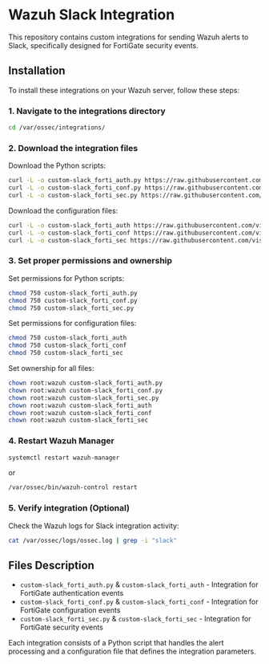 # Wazuh Slack Integration

This repository contains custom integrations for sending Wazuh alerts to Slack, specifically designed for FortiGate security events.

## Installation

To install these integrations on your Wazuh server, follow these steps:

### 1. Navigate to the integrations directory

```bash
cd /var/ossec/integrations/
```

### 2. Download the integration files

Download the Python scripts:

```bash
curl -L -o custom-slack_forti_auth.py https://raw.githubusercontent.com/vishmika-pasindu-codimite/wazuh-slack-integration/main/custom-slack_forti_auth.py
curl -L -o custom-slack_forti_conf.py https://raw.githubusercontent.com/vishmika-pasindu-codimite/wazuh-slack-integration/main/custom-slack_forti_conf.py
curl -L -o custom-slack_forti_sec.py https://raw.githubusercontent.com/vishmika-pasindu-codimite/wazuh-slack-integration/main/custom-slack_forti_sec.py
```

Download the configuration files:

```bash
curl -L -o custom-slack_forti_auth https://raw.githubusercontent.com/vishmika-pasindu-codimite/wazuh-slack-integration/main/custom-slack_forti_auth
curl -L -o custom-slack_forti_conf https://raw.githubusercontent.com/vishmika-pasindu-codimite/wazuh-slack-integration/main/custom-slack_forti_conf
curl -L -o custom-slack_forti_sec https://raw.githubusercontent.com/vishmika-pasindu-codimite/wazuh-slack-integration/main/custom-slack_forti_sec
```

### 3. Set proper permissions and ownership

Set permissions for Python scripts:

```bash
chmod 750 custom-slack_forti_auth.py
chmod 750 custom-slack_forti_conf.py
chmod 750 custom-slack_forti_sec.py
```

Set permissions for configuration files:

```bash
chmod 750 custom-slack_forti_auth
chmod 750 custom-slack_forti_conf
chmod 750 custom-slack_forti_sec
```

Set ownership for all files:

```bash
chown root:wazuh custom-slack_forti_auth.py
chown root:wazuh custom-slack_forti_conf.py
chown root:wazuh custom-slack_forti_sec.py
chown root:wazuh custom-slack_forti_auth
chown root:wazuh custom-slack_forti_conf
chown root:wazuh custom-slack_forti_sec
```

### 4. Restart Wazuh Manager

```bash
systemctl restart wazuh-manager
```
or 
```bash
/var/ossec/bin/wazuh-control restart
```

### 5. Verify integration (Optional)

Check the Wazuh logs for Slack integration activity:

```bash
cat /var/ossec/logs/ossec.log | grep -i "slack"
```

## Files Description

- `custom-slack_forti_auth.py` & `custom-slack_forti_auth` - Integration for FortiGate authentication events
- `custom-slack_forti_conf.py` & `custom-slack_forti_conf` - Integration for FortiGate configuration events  
- `custom-slack_forti_sec.py` & `custom-slack_forti_sec` - Integration for FortiGate security events

Each integration consists of a Python script that handles the alert processing and a configuration file that defines the integration parameters.